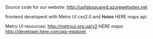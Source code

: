 
Source code for our website: http://uofabsquared.azurewebsites.net

frontend developent with Metro UI css2.0 and ~~Nokia~~ HERE maps api

Metro UI resources:
http://metroui.org.ua/v2
HERE maps:
http://developer.here.com/api-explorer



